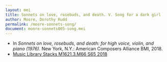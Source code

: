 ```yaml
---
layout: mei
title: Sonnets on love, rosebuds, and death. V. Song for a dark girl
author: Moore, Dorothy Rudd
permalink: /moore-sonnets-song/
document: moore-sonnets005-song.mei
---
```


- In *Sonnets on love, rosebuds, and death: for high voice, violin, and piano (1976).* New York, N.Y.: American Composers Alliance BMI, 2018.
- <a href="https://tufts.primo.exlibrisgroup.com/permalink/01TUN_INST/1kc9gia/alma991018220948503851" target="_blank">Music Library Stacks M1621.3.M66 S65 2018</a>
